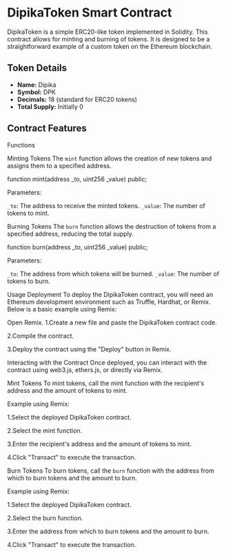 # DipikaToken Smart Contract

DipikaToken is a simple ERC20-like token implemented in Solidity. This contract allows for minting and burning of tokens. It is designed to be a straightforward example of a custom token on the Ethereum blockchain.

## Token Details

- **Name:** Dipika
- **Symbol:** DPK
- **Decimals:** 18 (standard for ERC20 tokens)
- **Total Supply:** Initially 0

## Contract Features

Functions

Minting Tokens
The `mint` function allows the creation of new tokens and assigns them to a specified address.

function mint(address _to, uint256 _value) public;

Parameters:

`_to`: The address to receive the minted tokens.
`_value`: The number of tokens to mint.

Burning Tokens
The `burn` function allows the destruction of tokens from a specified address, reducing the total supply.

function burn(address _to, uint256 _value) public;

Parameters:

`_to`: The address from which tokens will be burned.
`_value`: The number of tokens to burn.

Usage
Deployment
To deploy the DipikaToken contract, you will need an Ethereum development environment such as Truffle, Hardhat, or Remix. Below is a basic example using Remix:

Open Remix.
1.Create a new file and paste the DipikaToken contract code.

2.Compile the contract.

3.Deploy the contract using the "Deploy" button in Remix.

Interacting with the Contract
Once deployed, you can interact with the contract using web3.js, ethers.js, or directly via Remix.

Mint Tokens
To mint tokens, call the mint function with the recipient's address and the amount of tokens to mint.

Example using Remix:

1.Select the deployed DipikaToken contract.

2.Select the mint function.

3.Enter the recipient's address and the amount of tokens to mint.

4.Click "Transact" to execute the transaction.

Burn Tokens
To burn tokens, call the `burn` function with the address from which to burn tokens and the amount to burn.

Example using Remix:

1.Select the deployed DipikaToken contract.

2.Select the burn function.

3.Enter the address from which to burn tokens and the amount to burn.

4.Click "Transact" to execute the transaction.
